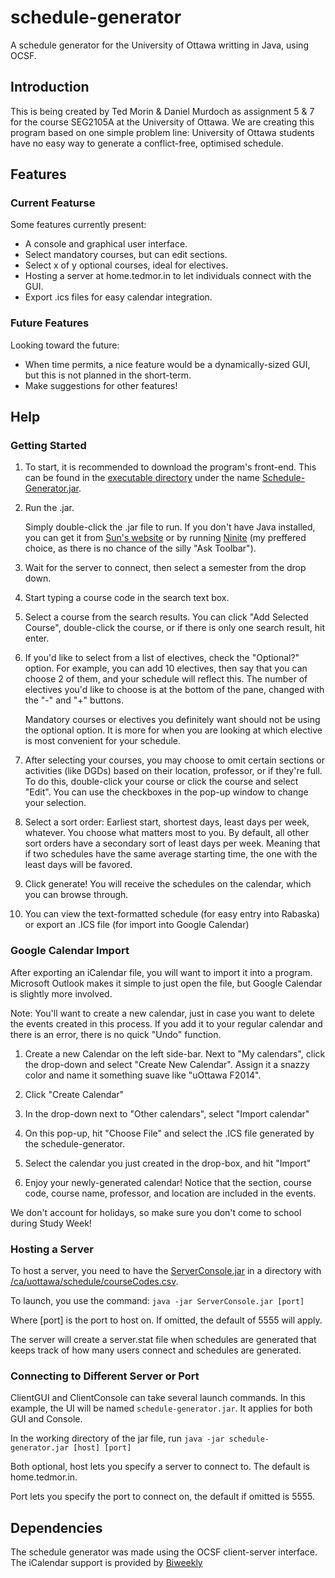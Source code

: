 # schedule-generator

A schedule generator for the University of Ottawa writting in Java, using OCSF.

## Introduction

This is being created by Ted Morin & Daniel Murdoch as assignment 5 & 7 for the course SEG2105A at the University of Ottawa.
We are creating this program based on one simple problem line:
University of Ottawa students have no easy way to generate a conflict-free, optimised schedule.

## Features

### Current Featurse

Some features currently present:

- A console and graphical user interface.
- Select mandatory courses, but can edit sections.
- Select x of y optional courses, ideal for electives.
- Hosting a server at home.tedmor.in to let individuals connect with the GUI.
- Export .ics files for easy calendar integration.

### Future Features

Looking toward the future:

- When time permits, a nice feature would be a dynamically-sized GUI, but this is not planned in the short-term.
- Make suggestions for other features!

## Help

### Getting Started

1. To start, it is recommended to download the program's front-end. This can be found in the [executable directory](schedule-generator/executable) under the name [Schedule-Generator.jar](https://github.com/morinted/schedule-generator/raw/master/schedule-generator/executable/Schedule-Generator.jar).

2. Run the .jar.

	Simply double-click the .jar file to run. If you don't have Java installed, you can get it from [Sun's website](http://java.com/en/download/index.jsp) or by running [Ninite](http://ninite.com) (my preffered choice, as there is no chance of the silly "Ask Toolbar").

3. Wait for the server to connect, then select a semester from the drop down.

4. Start typing a course code in the search text box.

5. Select a course from the search results. You can click "Add Selected Course", double-click the course, or if there is only one search result, hit enter.

6. If you'd like to select from a list of electives, check the "Optional?" option. For example, you can add 10 electives, then say that you can choose 2 of them, and your schedule will reflect this. The number of electives you'd like to choose is at the bottom of the pane, changed with the "-" and "+" buttons.

	Mandatory courses or electives you definitely want should not be using the optional option. It is more for when you are looking at which elective is most convenient for your schedule.

7. After selecting your courses, you may choose to omit certain sections or activities (like DGDs) based on their location, professor, or if they're full. To do this, double-click your course or click the course and select "Edit". You can use the checkboxes in the pop-up window to change your selection.

8. Select a sort order: Earliest start, shortest days, least days per week, whatever. You choose what matters most to you. By default, all other sort orders have a secondary sort of least days per week. Meaning that if two schedules have the same average starting time, the one with the least days will be favored.

9. Click generate! You will receive the schedules on the calendar, which you can browse through.

10. You can view the text-formatted schedule (for easy entry into Rabaska) or export an .ICS file (for import into Google Calendar)

### Google Calendar Import

After exporting an iCalendar file, you will want to import it into a program. Microsoft Outlook makes it simple to just open the file, but Google Calendar is slightly more involved.

Note: You'll want to create a new calendar, just in case you want to delete the events created in this process. If you add it to your regular calendar and there is an error, there is no quick "Undo" function.

1. Create a new Calendar on the left side-bar. Next to "My calendars", click the drop-down and select "Create New Calendar". Assign it a snazzy color and name it something suave like "uOttawa F2014".

2. Click "Create Calendar"

3. In the drop-down next to "Other calendars", select "Import calendar"

4. On this pop-up, hit "Choose File" and select the .ICS file generated by the schedule-generator.

5. Select the calendar you just created in the drop-box, and hit "Import"

6. Enjoy your newly-generated calendar! Notice that the section, course code, course name, professor, and location are included in the events.

We don't account for holidays, so make sure you don't come to school during Study Week!

### Hosting a Server

To host a server, you need to have the [ServerConsole.jar](https://github.com/morinted/schedule-generator/blob/master/schedule-generator/executable/Schedule-Generator.jar) in a directory with [/ca/uottawa/schedule/courseCodes.csv](https://github.com/morinted/schedule-generator/tree/master/schedule-generator/ca/uottawa/schedule).

To launch, you use the command: `java -jar ServerConsole.jar [port]`

Where [port] is the port to host on. If omitted, the default of 5555 will apply.

The server will create a server.stat file when schedules are generated that keeps track of how many users connect and schedules are generated.

### Connecting to Different Server or Port

ClientGUI and ClientConsole can take several launch commands. In this example, the UI will be named `schedule-generator.jar`. It applies for both GUI and Console.

In the working directory of the jar file, run `java -jar schedule-generator.jar [host] [port]`

Both optional, host lets you specify a server to connect to. The default is home.tedmor.in.

Port lets you specify the port to connect on, the default if omitted is 5555.

## Dependencies

The schedule generator was made using the OCSF client-server interface. The iCalendar support is provided by [Biweekly](http://sourceforge.net/projects/biweekly/)
